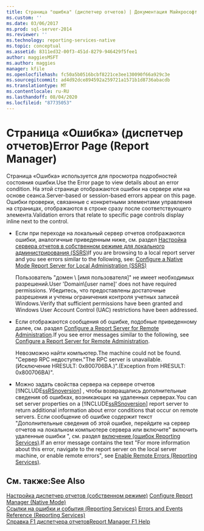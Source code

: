 ```yaml
---
title: Страница "ошибка" (диспетчер отчетов) | Документация Майкрософт
ms.custom: ''
ms.date: 03/06/2017
ms.prod: sql-server-2014
ms.reviewer: ''
ms.technology: reporting-services-native
ms.topic: conceptual
ms.assetid: 8311ed32-00f3-451d-8279-946429f5fee1
author: maggiesMSFT
ms.author: maggies
manager: kfile
ms.openlocfilehash: fc50a5b0516bcbf8221ce3ee130090f66a929c3e
ms.sourcegitcommit: ad4d92dce894592a259721a1571b1d8736abacdb
ms.translationtype: MT
ms.contentlocale: ru-RU
ms.lasthandoff: 08/04/2020
ms.locfileid: "87735053"
---
```

# <a name="error-page-report-manager"></a><span data-ttu-id="becda-102">Страница «Ошибка» (диспетчер отчетов)</span><span class="sxs-lookup"><span data-stu-id="becda-102">Error Page (Report Manager)</span></span>
  <span data-ttu-id="becda-103">Страница «Ошибка» используется для просмотра подробностей состояния ошибки.</span><span class="sxs-lookup"><span data-stu-id="becda-103">Use the Error page to view details about an error condition.</span></span> <span data-ttu-id="becda-104">На этой странице отображаются ошибки на сервере или на основе сеанса.</span><span class="sxs-lookup"><span data-stu-id="becda-104">Server-based or session-based errors appear on this page.</span></span> <span data-ttu-id="becda-105">Ошибки проверки, связанные с конкретными элементами управления на страницах, отображаются в строке сразу после соответствующего элемента.</span><span class="sxs-lookup"><span data-stu-id="becda-105">Validation errors that relate to specific page controls display inline next to the control.</span></span>  
  
-   <span data-ttu-id="becda-106">Если при переходе на локальный сервер отчетов отображаются ошибки, аналогичные приведенным ниже, см. раздел [Настройка сервера отчетов в собственном режиме для локального администрирования &#40;SSRS&#41;](report-server/configure-a-native-mode-report-server-for-local-administration-ssrs.md)</span><span class="sxs-lookup"><span data-stu-id="becda-106">If you are browsing to a local report server and you see errors similar to the following, see: [Configure a Native Mode Report Server for Local Administration &#40;SSRS&#41;](report-server/configure-a-native-mode-report-server-for-local-administration-ssrs.md)</span></span>  
  
     <span data-ttu-id="becda-107">Пользователь "домен \\ [имя пользователя]" не имеет необходимых разрешений.</span><span class="sxs-lookup"><span data-stu-id="becda-107">User 'Domain\\[user name]' does not have required permissions.</span></span> <span data-ttu-id="becda-108">Убедитесь, что предоставлены достаточные разрешения и учтены ограничения контроля учетных записей Windows.</span><span class="sxs-lookup"><span data-stu-id="becda-108">Verify that sufficient permissions have been granted and Windows User Account Control (UAC) restrictions have been addressed.</span></span>  
  
-   <span data-ttu-id="becda-109">Если отображаются сообщения об ошибке, подобные приведенному далее, см. раздел [Configure a Report Server for Remote Administration](report-server/configure-a-report-server-for-remote-administration.md).</span><span class="sxs-lookup"><span data-stu-id="becda-109">If you see error messages similar to the following, see [Configure a Report Server for Remote Administration](report-server/configure-a-report-server-for-remote-administration.md).</span></span>  
  
     <span data-ttu-id="becda-110">Невозможно найти компьютер.</span><span class="sxs-lookup"><span data-stu-id="becda-110">The machine could not be found.</span></span> <span data-ttu-id="becda-111">"Сервер RPC недоступен.</span><span class="sxs-lookup"><span data-stu-id="becda-111">"The RPC server is unavailable.</span></span> <span data-ttu-id="becda-112">(Исключение HRESULT: 0x800706BA.)".</span><span class="sxs-lookup"><span data-stu-id="becda-112">(Exception from HRESULT: 0x800706BA)".</span></span>  
  
-   <span data-ttu-id="becda-113">Можно задать свойства сервера на сервере отчетов [!INCLUDE[ssRSnoversion](../includes/ssrsnoversion-md.md)] , чтобы возвращались дополнительные сведения об ошибках, возникающих на удаленных серверах.</span><span class="sxs-lookup"><span data-stu-id="becda-113">You can set server properties on a [!INCLUDE[ssRSnoversion](../includes/ssrsnoversion-md.md)] report server to return additional information about error conditions that occur on remote servers.</span></span> <span data-ttu-id="becda-114">Если сообщение об ошибке содержит текст "Дополнительные сведения об этой ошибке, перейдите на сервер отчетов на локальном компьютере сервера или включите" включить удаленные ошибки ", см. раздел [включение &#40;ошибок Reporting Services&#41;](report-server/enable-remote-errors-reporting-services.md).</span><span class="sxs-lookup"><span data-stu-id="becda-114">If an error message contains the text "For more information about this error, navigate to the report server on the local server machine, or enable remote errors", see [Enable Remote Errors &#40;Reporting Services&#41;](report-server/enable-remote-errors-reporting-services.md).</span></span>  
  
## <a name="see-also"></a><span data-ttu-id="becda-115">См. также:</span><span class="sxs-lookup"><span data-stu-id="becda-115">See Also</span></span>  
 <span data-ttu-id="becda-116">[Настройка диспетчер отчетов &#40;собственном режиме&#41;](report-server/configure-web-portal.md) </span><span class="sxs-lookup"><span data-stu-id="becda-116">[Configure Report Manager &#40;Native Mode&#41;](report-server/configure-web-portal.md) </span></span>  
 <span data-ttu-id="becda-117">[Ссылки на ошибки и события &#40;Reporting Services&#41;](troubleshooting/errors-and-events-reference-reporting-services.md) </span><span class="sxs-lookup"><span data-stu-id="becda-117">[Errors and Events Reference &#40;Reporting Services&#41;](troubleshooting/errors-and-events-reference-reporting-services.md) </span></span>  
 [<span data-ttu-id="becda-118">Справка F1 диспетчера отчетов</span><span class="sxs-lookup"><span data-stu-id="becda-118">Report Manager F1 Help</span></span>](../../2014/reporting-services/report-manager-f1-help.md)  
  
  
